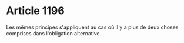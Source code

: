 # Article 1196

Les mêmes principes s'appliquent au cas où il y a plus de deux choses comprises dans l'obligation alternative.
